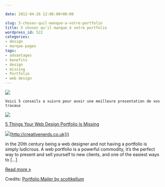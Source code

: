 ```yaml
---

date: 2012-04-26 12:06:00+00:00

slug: 5-choses-quil-manque-a-votre-portfolio
title: 5 choses qu'il manque à votre portfolio
wordpress_id: 522
categories:
- design
- marque-pages
tags:
- advantages
- benefits
- design
- missing
- Portfolio
- web design
---
```


![](http://davidleuliette.com/wordPress/wp-content/uploads/2012/04/3505849421_ee1679ceb5.jpg)



	Voici 5 conseils a suivre pour avoir une meilleure presentation de vos travaux




[![](http://images.thumbshots.com/image.aspx?cid=2JzZiARZlkc%3d&v=1&w=150&h=75&url=http%3A%2F%2Fcreativenerds.co.uk)]()

[5 Things Your Web Design Portfolio Is Missing]()

![](http://creativenerds.co.uk/favicon.ico)[http://creativenerds.co.uk]()

in the 20th century being a web designer and not having a portfolio is simply ludicrous. A web portfolio is a powerful commodity, it’s the perfect way to present and sell yourself to new clients, and one of the easiest ways to  [...]

[Read more »]()

Credits: [Portfolio Mailer by scottkellum](http://www.flickr.com/photos/devoinregress/3505849421/)
